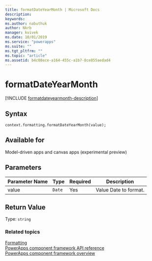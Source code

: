 ```yaml
---
title: formatDateYearMonth | Microsoft Docs
description: 
keywords:
ms.author: nabuthuk
author: Nkrb
manager: kvivek
ms.date: 10/01/2019
ms.service: "powerapps"
ms.suite: ""
ms.tgt_pltfrm: ""
ms.topic: "article"
ms.assetid: b4c08ece-a164-455c-a1b7-8ce855aedad4
---
```


# formatDateYearMonth

[!INCLUDE [formatdateyearmonth-description](includes/formatdateyearmonth-description.md)]

## Syntax

`context.formatting.formatDateYearMonth(value);`

## Available for 

Model-driven apps and canvas apps (experimental preview)

## Parameters

| Parameter Name|Type|Required|Description|
| ------------- |----|--------|-----------|
|value|`Date`|Yes|Value Date to format.|

## Return Value

Type: `string`


### Related topics

[Formatting](../formatting.md)<br/>
[PowerApps component framework API reference](../../reference/index.md)<br/>
[PowerApps component framework overview](../../overview.md)